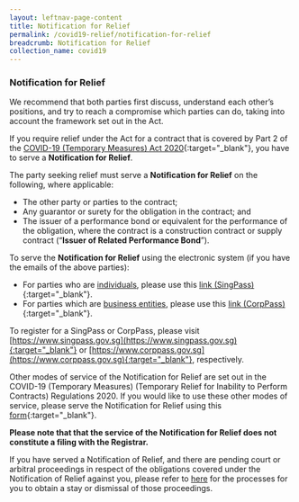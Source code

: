 ```yaml
---
layout: leftnav-page-content
title: Notification for Relief
permalink: /covid19-relief/notification-for-relief
breadcrumb: Notification for Relief
collection_name: covid19
---
```


### Notification for Relief ### 

We recommend that both parties first discuss, understand each other’s positions, and try to reach a compromise which parties can do, taking into account the framework set out in the Act.

If you require relief under the Act for a contract that is covered by Part 2 of the [COVID-19 (Temporary Measures) Act 2020](https://sso.agc.gov.sg/Act/COVID19TMA2020){:target="_blank"}, you have to serve a <b>Notification for Relief</b>.

The party seeking relief must serve a <b>Notification for Relief</b> on the following, where applicable:
* The other party or parties to the contract;
* Any guarantor or surety for the obligation in the contract; and
* The issuer of a performance bond or equivalent for the performance of the obligation, where the contract is a construction contract or supply contract (“<b>Issuer of Related Performance Bond</b>”).

To serve the <b>Notification for Relief</b> using the electronic system (if you have the emails of the above parties):
* For parties who are <u>individuals</u>, please use this [link (SingPass)](https://go.gov.sg/notification-for-relief-singpass){:target="_blank"}.
* For parties which are <u>business entities</u>, please use this [link (CorpPass)](https://go.gov.sg/notification-for-relief-corppass){:target="_blank"}.

To register for a SingPass or CorpPass, please visit [https://www.singpass.gov.sg](https://www.singpass.gov.sg){:target="_blank"} or [https://www.corppass.gov.sg](https://www.corppass.gov.sg){:target="_blank"}, respectively. 

Other modes of service of the Notification for Relief are set out in the COVID-19 (Temporary Measures) (Temporary Relief for Inability to Perform Contracts) Regulations 2020. If you would like to use these other modes of service, please serve the Notification for Relief using this [form](){:target="_blank"}. 

**Please note that that the service of the Notification for Relief does not constitute a filing with the Registrar.**

If you have served a Notification of Relief, and there are pending court or arbitral proceedings in respect of the obligations covered under the Notification of Relief against you, please refer to [here](/covid19-relief/memorandum-of-notification) for the processes for you to obtain a stay or dismissal of those proceedings.


